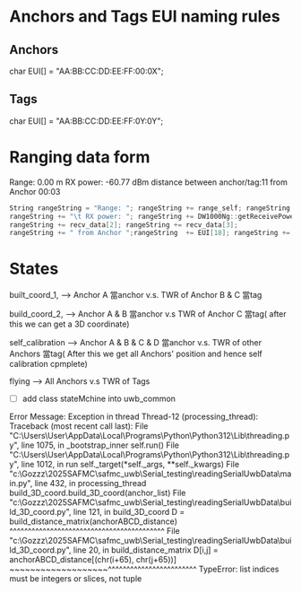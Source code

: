 # Anchors and Tags EUI naming rules

## Anchors

char EUI[] = "AA:BB:CC:DD:EE:FF:00:0X";

## Tags

char EUI[] = "AA:BB:CC:DD:EE:FF:0Y:0Y";

# Ranging data form

Range: 0.00 m    RX power: -60.77 dBm distance between anchor/tag:11 from Anchor 00:03

```c
String rangeString = "Range: "; rangeString += range_self; rangeString += " m";
rangeString += "\t RX power: "; rangeString += DW1000Ng::getReceivePower(); rangeString += " dBm distance between anchor/tag:";
rangeString += recv_data[2]; rangeString += recv_data[3];
rangeString += " from Anchor ";rangeString  += EUI[18]; rangeString += EUI[19]; rangeString += EUI[20];rangeString += EUI[21];rangeString += EUI[22];rangeString += EUI[23];
```

# States

built_coord_1, --> Anchor A 當anchor v.s. TWR of Anchor B & C 當tag

build_coord_2, --> Anchor A & B 當anchor v.s TWR of Anchor C 當tag( after this we can get a 3D coordinate)

self_calibration --> Anchor A & B & C & D 當anchor v.s. TWR of other Anchors 當tag( After this we get all Anchors' position and hence self calibration cpmplete)

flying --> All Anchors v.s TWR of Tags


* [ ]  add class stateMchine into uwb_common


Error Message:
Exception in thread Thread-12 (processing_thread):
Traceback (most recent call last):
  File "C:\Users\User\AppData\Local\Programs\Python\Python312\Lib\threading.py", line 1075, in _bootstrap_inner
    self.run()
  File "C:\Users\User\AppData\Local\Programs\Python\Python312\Lib\threading.py", line 1012, in run
    self._target(*self._args, **self._kwargs)
  File "c:\Gozzz\2025SAFMC\safmc_uwb\Serial_testing\readingSerialUwbData\main.py", line 432, in processing_thread
    build_3D_coord.build_3D_coord(anchor_list)
  File "c:\Gozzz\2025SAFMC\safmc_uwb\Serial_testing\readingSerialUwbData\build_3D_coord.py", line 121, in build_3D_coord
    D = build_distance_matrix(anchorABCD_distance)
        ^^^^^^^^^^^^^^^^^^^^^^^^^^^^^^^^^^^^^^^^^^
  File "c:\Gozzz\2025SAFMC\safmc_uwb\Serial_testing\readingSerialUwbData\build_3D_coord.py", line 20, in build_distance_matrix
    D[i,j] = anchorABCD_distance[(chr(i+65), chr(j+65))]
             ~~~~~~~~~~~~~~~~~~~^^^^^^^^^^^^^^^^^^^^^^^^
TypeError: list indices must be integers or slices, not tuple